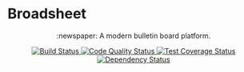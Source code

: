 <p align="center">
  <h1>Broadsheet</h1>
</p>

<p align="center">
  :newspaper: A modern bulletin board platform.
</p>

<p align="center">
  <a href="https://travis-ci.org/mtwilliams/broadsheet">
    <img alt="Build Status" src="https://img.shields.io/travis/mtwilliams/broadsheet/master.svg?label=build">
  </a>
  <a href="https://codeclimate.com/github/mtwilliams/broadsheet">
    <img alt="Code Quality Status" src="https://img.shields.io/codeclimate/github/mtwilliams/broadsheet.svg?label=code%20quality">
  </a>
  <a href="https://codecov.io/github/mtwilliams/broadsheet?branch=master">
    <img alt="Test Coverage Status" src="https://img.shields.io/codecov/c/github/codecov/example-python/master.svg?label=test%20coverage">
  </a>
  <a href="https://gemnasium.com/mtwilliams/broadsheet">
    <img alt="Dependency Status" src="https://img.shields.io/gemnasium/mtwilliams/broadsheet.svg?label=dependencies">
  </a>
</p>

